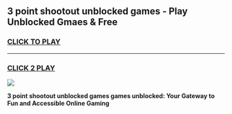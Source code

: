 
## 3 point shootout unblocked games - Play Unblocked Gmaes & Free
<h3>
<a href="https://news.freeplayer.one?title=3_point_shootout_unblocked_games&ref=23F">CLICK TO PLAY</a></h3>
<hr>

<h3>
<a href="https://news.freeplayer.one?title=3_point_shootout_unblocked_games&ref=23F">CLICK 2 PLAY</a>
  
</h3>

<a href="https://news.freeplayer.one?title=3_point_shootout_unblocked_games&ref=23F/"><img src="https://clearcache.store/games.png"></a>


**3 point shootout unblocked games games unblocked: Your Gateway to Fun and Accessible Online Gaming**
